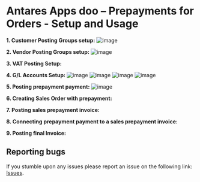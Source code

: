 # Antares Apps doo – Prepayments for Orders - Setup and Usage

**1. Customer Posting Groups setup:**
![image](https://user-images.githubusercontent.com/42636293/209877202-4e0ee4e7-f2c5-4bc6-b558-ab9c7b6dabd7.png)

**2. Vendor Posting Groups setup:**
![image](https://user-images.githubusercontent.com/42636293/209877259-44a64a91-fa1c-4e67-98b2-04efcb5e8679.png)

**3. VAT Posting Setup:**

**4. G/L Accounts Setup:**
![image](https://user-images.githubusercontent.com/42636293/209877342-dc1ea625-d363-4525-8092-55b7be24736f.png)
![image](https://user-images.githubusercontent.com/42636293/209877368-e582fe6a-ef8a-498d-ba5c-b2da1123dec7.png)
![image](https://user-images.githubusercontent.com/42636293/209877399-0d4b34b2-3988-473e-924b-36a626820354.png)
![image](https://user-images.githubusercontent.com/42636293/209877412-373a63d3-ca1d-4bdc-9ef2-b29dddc1be81.png)

**5. Posting prepayment payment:**
![image](https://github.com/AntaresAppsDoo/Wiki/assets/42636293/ae351cad-ec33-4f23-a475-740a1749ccf8)

**6. Creating Sales Order with prepayment:**

**7. Posting sales prepayment invoice:**


**8. Connecting prepayment payment to a sales prepayment invoice:**

**9. Posting final Invoice:**

## Reporting bugs
If you stumble upon any issues please report an issue on the following link:
[Issues](https://github.com/AntaresAppsDoo/Wiki/issues).
